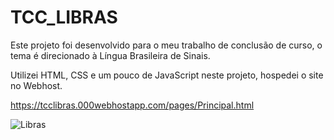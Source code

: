 # TCC_LIBRAS
Este projeto foi desenvolvido para o meu trabalho de conclusão de curso, o tema é direcionado à Língua Brasileira de Sinais.

Utilizei HTML, CSS e um pouco de JavaScript neste projeto, hospedei o site no Webhost.

https://tcclibras.000webhostapp.com/pages/Principal.html

![Libras](https://encrypted-tbn0.gstatic.com/images?q=tbn:ANd9GcQk5VUyjbehqGWJfN70XAe0KiqVj3b--X2Xjw&usqp=CAU)


